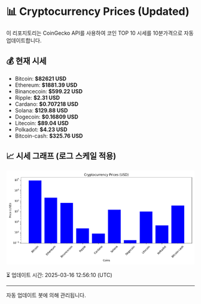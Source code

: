 
# 📊 Cryptocurrency Prices (Updated)

이 리포지토리는 CoinGecko API를 사용하여 코인 TOP 10 시세를 10분가격으로 자동 업데이트합니다.

## 💰 현재 시세
- Bitcoin: **$82621 USD**
- Ethereum: **$1881.39 USD**
- Binancecoin: **$599.22 USD**
- Ripple: **$2.31 USD**
- Cardano: **$0.707218 USD**
- Solana: **$129.88 USD**
- Dogecoin: **$0.16809 USD**
- Litecoin: **$89.04 USD**
- Polkadot: **$4.23 USD**
- Bitcoin-cash: **$325.76 USD**

## 📈 시세 그래프 (로그 스케일 적용)
![Crypto Prices](crypto_prices.png)

⏳ 업데이트 시간: 2025-03-16 12:56:10 (UTC)

---
자동 업데이트 봇에 의해 관리됩니다.
